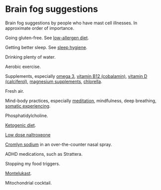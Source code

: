 <!--
source: gpt-3 + jph editing
tags: conditions
-->

# Brain fog suggestions

Brain fog suggestions by people who have mast cell illnesses. In approximate order of importance.

Going gluten-free. See [low-allergen diet](../low-allergen-diet/).

Getting better sleep. See [sleep hygiene](../sleep-hygiene/).

Drinking plenty of water.

Aerobic exercise.

Supplements, especially
[omega 3](../omega-3/),
[vitamin B12 (cobalamin)](../vitamin-b12-cobalamin/),
[vitamin D (calciferol)](../vitamin-d-calciferol/),
[magnesium supplements](../magnesium-supplements/),
[chlorella](../chlorella).

Fresh air.

Mind-body practices, especially
[meditation](../meditation/),
mindfulness,
deep breathing,
[somatic experiencing](../somatic-experiencing/).

Phosphatidylcholine.

[Ketogenic diet](../ketogenic-diet/).

[Low dose naltroxeone](../low-dose-naltrexone/)

[Cromlyn sodium](../cromolyn/) in an over-the-counter nasal spray.

ADHD medications, such as Strattera.

Stopping my food triggers.

[Montelukast](../montelukast/).

Mitochondrial cocktail.
